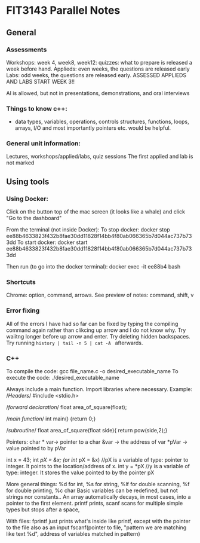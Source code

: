 # FIT3143 Parallel Notes
## General

### Assessments
Workshops: week 4, week8, week12: quizzes: what to prepare is released a week before hand.
Applieds: even weeks, the questions are released early
Labs: odd weeks, the questions are released early.
ASSESSED APPLIEDS AND LABS START WEEK 3!!

AI is allowed, but not in presentations, demonstrations, and oral interviews

### Things to know c++:
- data types, variables, operations, controls structures, functions, loops, arrays, I/O and most importantly pointers etc. would be helpful.

### General unit information:
Lectures, workshops/applied/labs, quiz sessions
The first applied and lab is not marked

## Using tools
### Using Docker:
Click on the button top of the mac screen (it looks like a whale) and click "Go to the dashboard"

From the terminal (not inside Docker):
To stop docker:
docker stop ee88b4633823f432b8fae30dd11828f14bb4f80ab066365b7d044ac737b733dd
To start docker:
docker start ee88b4633823f432b8fae30dd11828f14bb4f80ab066365b7d044ac737b733dd

Then run (to go into the docker terminal):
docker exec -it ee88b4 bash

### Shortcuts

Chrome: option, command, arrows.
See preview of notes: command, shift, v

### Error fixing
All of the errors I have had so far can be fixed by typing the compiling command again rather than clikcing up arrow and I do not know why. 
Try waiitng longer before up arrow and enter. Try deleting hidden backspaces. Try running   `history | tail -n 5 | cat -A
` afterwards. 

### C++
To compile the code: gcc file_name.c -o desired_executable_name
To execute the code: ./desired_executable_name

Always include a main function. 
Import libraries where necessary. 
Example:
/*Headers*/
#include <stdio.h>

/*forward declaration*/
float area_of_square(float);

/*main function*/
int main() {return 0;}

/*subroutine*/
float area_of_square(float side){ return pow(side,2);}

Pointers:
char * var-> pointer to a char
&var -> the address of var
*pVar -> value pointed to by pVar 

int x = 43;
int *pX = &x; (or int* pX = &x)  //pX is a variable of type: pointer to integer. It points to the location/address of x.
int y = *pX     //y is a variable of type: integer. It stores the value pointed to by the pointer pX


More general things:
%d for int, %s for string, %lf for double scanning, %f for double printing, %c char
Basic variables can be redefined, but not strings nor constants..
An array automatically decays, in most cases, into a pointer to the first element. 
printf prints, scanf scans for multiple simple types but stops after a space, 

With files:
fprintf just prints what's inside like printf, except with the pointer to the file also as an input
fscanf(pointer to file, "pattern we are matching like text %d", address of variables matched in pattern) 